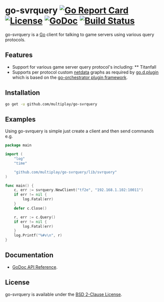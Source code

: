 # go-svrquery [![Go Report Card](https://goreportcard.com/badge/github.com/multiplay/go-svrquery)](https://goreportcard.com/report/github.com/multiplay/go-svrquery) [![License](https://img.shields.io/badge/license-BSD-blue.svg)](https://github.com/multiplay/go-svrquery/blob/master/LICENSE) [![GoDoc](https://godoc.org/github.com/multiplay/go-svrquery?status.svg)](https://godoc.org/github.com/multiplay/go-svrquery) [![Build Status](https://travis-ci.org/multiplay/go-svrquery.svg?branch=master)](https://travis-ci.org/multiplay/go-svrquery)

go-svrquery is a [Go](http://golang.org/) client for talking to game servers using various query protocols.

Features
--------
* Support for various game server query protocol's including:
** Titanfall
* Supports per protocol custom [netdata](https://github.com/netdata/netdata) graphs as required by [go.d.plugin](https://github.com/netdata/go.d.plugin) which is based on the [go-orchestrator plugin framework](https://github.com/netdata/go-orchestrator).

Installation
------------
```sh
go get -u github.com/multiplay/go-svrquery
```

Examples
--------

Using go-svrquery is simple just create a client and then send commands e.g.
```go
package main

import (
	"log"
	"time"

	"github.com/multiplay/go-svrquery/lib/svrquery"
)

func main() {
	c, err := svrquery.NewClient("tf2e", "192.168.1.102:10011")
	if err != nil {
		log.Fatal(err)
	}
	defer c.Close()

	r, err := c.Query()
	if err != nil {
		log.Fatal(err)
	}
	log.Printf("%#v\n", r)
}
```

Documentation
-------------
- [GoDoc API Reference](http://godoc.org/github.com/multiplay/go-svrquery).

License
-------
go-svrquery is available under the [BSD 2-Clause License](https://opensource.org/licenses/BSD-2-Clause).
```
